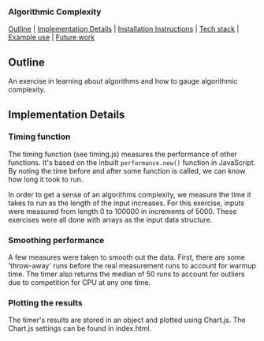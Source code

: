 ### Algorithmic Complexity

[Outline](#Outline) | [Implementation Details](#Implementation_Details) | [Installation Instructions](#Installation_Instructions) | [Tech stack](#Tech_stack) | [Example use](#Example_use) | [Future work](#Future_work)

## <a name="Outline">Outline</a>

An exercise in learning about algorithms and how to gauge algorithmic complexity.

## <a name="Implementation_Details">Implementation Details</a>

### Timing function
The timing function (see timing.js) measures the performance of other functions. It's based on the inbuilt `performance.now()` function in JavaScript. By noting the time before and after some function is called, we can know how long it took to run.

In order to get a sense of an algorithms complexity, we measure the time it takes to run as the length of the input increases. For this exercise, inputs were measured from length 0 to 100000 in increments of 5000. These exercises were all done with arrays as the input data structure. 

### Smoothing performance
A few measures were taken to smooth out the data. First, there are  some 'throw-away' runs before the real measurement runs to account for warmup time. The timer also returns the median of 50 runs to account for outliers due to competition for CPU at any one time. 

### Plotting the results
The timer's results are stored in an object and plotted using Chart.js. The Chart.js settings can be found in index.html.


